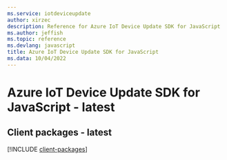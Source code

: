 ```yaml
---
ms.service: iotdeviceupdate
author: xirzec
description: Reference for Azure IoT Device Update SDK for JavaScript
ms.author: jeffish
ms.topic: reference
ms.devlang: javascript
title: Azure IoT Device Update SDK for JavaScript
ms.data: 10/04/2022
---
```

# Azure IoT Device Update SDK for JavaScript - latest

## Client packages - latest
[!INCLUDE [client-packages](iot-device-update-client-index.md)]